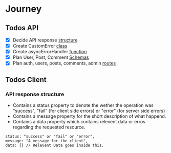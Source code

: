 # Journey

## Todos API

- [x] Decide API response [structure](#api-response-structure)
- [x] Create CustomError [class](./api/utils/CustomError.js)
- [x] Create asyncErrorHandler [function](./api/utils/asyncErrorHandler.js)
- [x] Plan User, Post, Comment [Schemas](./api/models/README.md)
- [x] Plan auth, users, posts, comments, admin [routes](./api/routes/README.md)

## Todos Client

### API response structure

- Contains a status property to denote the wether the operation was "success", "fail" (for client side errors) or "error" (for server side errors)
- Contains a message property for the short description of what happend.
- Contains a data property which contains relevent data or erros regarding the requested resource.

```
status: "success" or "fail" or "error",
message: "A message for the client",
data: {} // Relevent Data goes inside this.
```
